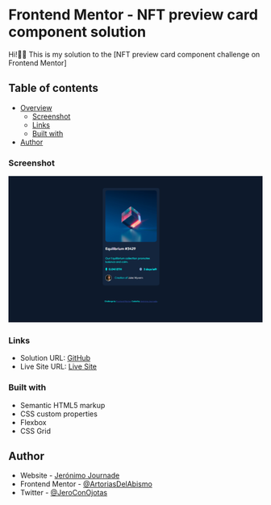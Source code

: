 # Frontend Mentor - NFT preview card component solution

Hi!👋🏼 This is my solution to the [NFT preview card component challenge on Frontend Mentor]

## Table of contents

- [Overview](#overview)
  - [Screenshot](#screenshot)
  - [Links](#links)
  - [Built with](#built-with)
- [Author](#author)


### Screenshot

![](./images/nft.png)


### Links

- Solution URL: [GitHub](https://github.com/ArtoriasDelAbismo/nftCardComponent)
- Live Site URL: [Live Site](https://vercel.com/artorias/nft-card-component/Bho6VkUYdWmyKvekSrjPbdVMPDug)


### Built with

- Semantic HTML5 markup
- CSS custom properties
- Flexbox
- CSS Grid


## Author

- Website - [Jerónimo Journade](https://www.jeronimojournade.com)
- Frontend Mentor - [@ArtoriasDelAbismo](https://www.frontendmentor.io/profile/ArtoriasDelAbismo)
- Twitter - [@JeroConOjotas](https://twitter.com/JeroConOjotas)
